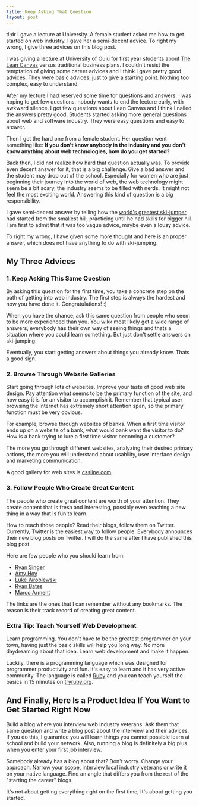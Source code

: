```yaml
---
title: Keep Asking That Question
layout: post
---
```

tl;dr I gave a lecture at University. A female student asked me how to get started on web industry. I gave her a semi-decent advice. To right my wrong, I give three advices on this blog post.

I was giving a lecture at University of Oulu for first year students about [The Lean Canvas](http://www.leancanvas.com) versus traditional business plans. I couldn't resist the temptation of giving some career advices and I think I gave pretty good advices. They were basic advices, just to give a starting point. Nothing too complex, easy to understand. 

After my lecture I had reserved some time for questions and answers. I was hoping to get few questions, nobody wants to end the lecture early, with awkward silence. I got few questions about Lean Canvas and I think I nailed the answers pretty good. Students started asking more general questions about web and software industry. They were easy questions and easy to answer.

Then I got the hard one from a female student. Her question went something like: **If you don't know anybody in the industry and you don't know anything about web technologies, how do you get started?**

Back then, I did not realize how hard that question actually was. To provide even decent answer for it, that is a big challenge. Give a bad answer and the student may drop out of the school. Especially for women who are just beginning their journey into the world of web, the web technology might seem be a bit scary, the industry seems to be filled with nerds. It might not feel the most exciting world. Answering this kind of question is a big responsibility.

I gave semi-decent answer by telling how the [world's greatest ski-jumper](http://en.wikipedia.org/wiki/Matti_Nyk%C3%A4nen) had started from the smallest hill, practicing until he had skills for bigger hill. I am first to admit that it was too vague advice, maybe even a lousy advice.

To right my wrong, I have given some more thought and here is an proper answer, which does not have anything to do with ski-jumping.

## My Three Advices ##

### 1. Keep Asking This Same Question ###
 
By asking this question for the first time, you take a concrete step on the path of getting into web industry. The first step is always the hardest and now you have done it. Congratulations! :)

When you have the chance, ask this same question from people who seem to be more experienced than you. You wikk most likely get a wide range of answers, everybody has their own way of seeing things and thats a situation where you could learn something. But just don't settle answers on ski-jumping.

Eventually, you start getting answers about things you already know. Thats a good sign. 

### 2. Browse Through Website Galleries ###

   Start going through lots of websites. Improve your taste of good web site design. Pay attention what seems to be the primary function of the site, and how easy it is for an visitor to accomplish it. Remember that typical user browsing the internet has extremely short attention span, so the primary function must be very obvious.
   
For example, browse through websites of banks. When a first time visitor ends up on a website of a bank, what would bank want the visitor to do? How is a bank trying to lure a first time visitor becoming a customer?

The more you go through different websites, analyzing their desired primary actions, the more you will understand about usability, user interface design and marketing communication.
   
A good gallery for web sites is [cssline.com](http://cssline.com).

### 3. Follow People Who Create Great Content ###

The people who create great content are worth of your attention. They create content that is fresh and interesting, possibly even teaching a new thing in a way that is fun to learn.

How to reach those people? Read their blogs, follow them on Twitter. Currently, Twitter is the easiest way to follow people. Everybody announces their new blog posts on Twitter. I will do the same after I have published this blog post.

Here are few people who you should learn from:
	
* [Ryan Singer](http://www.feltpresence.com)
* [Amy Hoy](http://www.unicornfree.com)
* [Luke Wroblewski](http://www.lukew.com/ff/)
* [Ryan Bates](http://www.railscasts.com)
* [Marco Arment](http://www.marco.org)

The links are the ones that I can remember without any bookmarks. The reason is their track record of creating great content.

### Extra Tip: Teach Yourself Web Development ###

Learn programming. You don't have to be the greatest programmer on your town, having just the basic skills will help you long way. No more daydreaming about that idea. Learn web development and make it happen.
   
Luckily, there is a programming language which was designed for programmer productivity and fun. It's easy to learn and it has very active community. The language is called [Ruby](http://en.wikipedia.org/wiki/Ruby_programming_language) and you can teach yourself the basics in 15 minutes on [tryruby.org](http://tryruby.org).

## And Finally, Here Is a Product Idea If You Want to Get Started Right Now ##

Build a blog where you interview web industry veterans. Ask them that same question and write a blog post about the interview and their advices. If you do this, I guarantee you will learn things you cannot possible learn at school and build your network. Also, running a blog is definitely a big plus when you enter your first job interview.

Somebody already has a blog about that? Don't worry. Change your approach. Narrow your scope, interview local industry veterans or write it on your native language. Find an angle that differs you from the rest of the "starting the career" blogs. 

It's not about getting everything right on the first time, It's about getting you started.